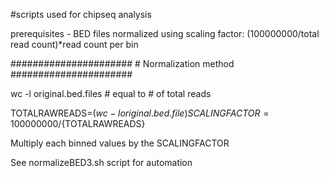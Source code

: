 \#scripts used for chipseq analysis

prerequisites - BED files normalized using scaling factor: (100000000/total read count)*read count per bin

######################
\# Normalization method
######################

wc -l original.bed.files # equal to # of total reads

TOTALRAWREADS=$(wc -l original.bed.file)
SCALINGFACTOR=100000000/${TOTALRAWREADS}

Multiply each binned values by the SCALINGFACTOR

See normalizeBED3.sh script for automation
